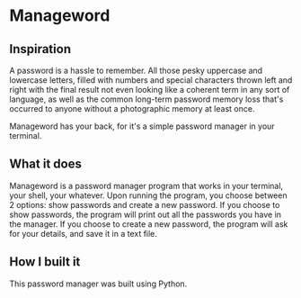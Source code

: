 # Manageword

## Inspiration
A password is a hassle to remember. All those pesky uppercase and lowercase letters, filled with numbers and special characters thrown left and right with the final result not even looking like a coherent term in any sort of language, as well as the common long-term password memory loss that's occurred to anyone without a photographic memory at least once. 

Manageword has your back, for it's a simple password manager in your terminal.

## What it does
Manageword is a password manager program that works in your terminal, your shell, your whatever. Upon running the program, you choose between 2 options: show passwords and create a new password. If you choose to show passwords, the program will print out all the passwords you have in the manager. If you choose to create a new password, the program will ask for your details, and save it in a text file.

## How I built it
This password manager was built using Python.